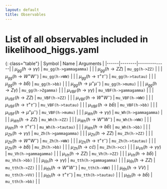 ```yaml
---
layout: default
title: Observables
---
```


# List of all observables included in likelihood_higgs.yaml

{: class="table"}
| Symbol | Name | Arguments |
|------|--------|--------------|
| $\mu_{gg}(h \to \gamma\gamma)$ | `mu_gg(h->gammagamma)` | |
| $\mu_{gg}(h \to ZZ)$ | `mu_gg(h->ZZ)` | |
| $\mu_{gg}(h \to W^+W^-)$ | `mu_gg(h->WW)` | |
| $\mu_{gg}(h \to \tau^+\tau^-)$ | `mu_gg(h->tautau)` | |
| $\mu_{gg}(h \to b\bar b)$ | `mu_gg(h->bb)` | |
| $\mu_{gg}(h \to \mu^+\mu^-)$ | `mu_gg(h->mumu)` | |
| $\mu_{gg}(h \to Z\gamma)$ | `mu_gg(h->Zgamma)` | |
| $\mu_{\text{VBF}}(h \to \gamma\gamma)$ | `mu_VBF(h->gammagamma)` | |
| $\mu_{\text{VBF}}(h \to ZZ)$ | `mu_VBF(h->ZZ)` | |
| $\mu_{\text{VBF}}(h \to W^+W^-)$ | `mu_VBF(h->WW)` | |
| $\mu_{\text{VBF}}(h \to \tau^+\tau^-)$ | `mu_VBF(h->tautau)` | |
| $\mu_{\text{VBF}}(h \to b\bar b)$ | `mu_VBF(h->bb)` | |
| $\mu_{\text{VBF}}(h \to \mu^+\mu^-)$ | `mu_VBF(h->mumu)` | |
| $\mu_{Wh}(h \to \gamma\gamma)$ | `mu_Wh(h->gammagamma)` | |
| $\mu_{Wh}(h \to ZZ)$ | `mu_Wh(h->ZZ)` | |
| $\mu_{Wh}(h \to W^+W^-)$ | `mu_Wh(h->WW)` | |
| $\mu_{Wh}(h \to \tau^+\tau^-)$ | `mu_Wh(h->tautau)` | |
| $\mu_{Wh}(h \to b\bar b)$ | `mu_Wh(h->bb)` | |
| $\mu_{Zh}(h \to \gamma\gamma)$ | `mu_Zh(h->gammagamma)` | |
| $\mu_{Zh}(h \to ZZ)$ | `mu_Zh(h->ZZ)` | |
| $\mu_{Zh}(h \to W^+W^-)$ | `mu_Zh(h->WW)` | |
| $\mu_{Zh}(h \to \tau^+\tau^-)$ | `mu_Zh(h->tautau)` | |
| $\mu_{Zh}(h \to b\bar b)$ | `mu_Zh(h->bb)` | |
| $\mu_{Zh}(h \to c\bar c)$ | `mu_Zh(h->cc)` | |
| $\mu_{Vh}(h \to \gamma\gamma)$ | `mu_Vh(h->gammagamma)` | |
| $\mu_{Vh}(h \to ZZ)$ | `mu_Vh(h->ZZ)` | |
| $\mu_{Vh}(h \to b\bar b)$ | `mu_Vh(h->bb)` | |
| $\mu_{t\bar t h}(h \to \gamma\gamma)$ | `mu_tth(h->gammagamma)` | |
| $\mu_{t\bar t h}(h \to ZZ)$ | `mu_tth(h->ZZ)` | |
| $\mu_{t\bar t h}(h \to W^+W^-)$ | `mu_tth(h->WW)` | |
| $\mu_{t\bar t h}(h \to VV)$ | `mu_tth(h->VV)` | |
| $\mu_{t\bar t h}(h \to \tau^+\tau^-)$ | `mu_tth(h->tautau)` | |
| $\mu_{t\bar t h}(h \to b\bar b)$ | `mu_tth(h->bb)` | |
